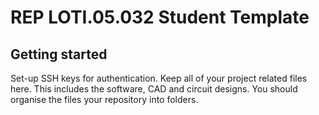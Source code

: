 # REP LOTI.05.032 Student Template

## Getting started
Set-up SSH keys for authentication.
Keep all of your project related files here. This includes the software, CAD and circuit designs. You should organise the files your repository into folders.


